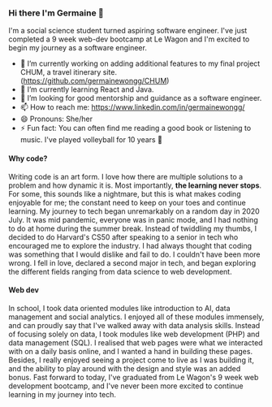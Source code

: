 ### Hi there I'm Germaine 👋

<!--
**germainewongg/germainewongg** is a ✨ _special_ ✨ repository because its `README.md` (this file) appears on your GitHub profile.

Here are some ideas to get you started:

- 🔭 I’m currently working on ...
- 🌱 I’m currently learning ...
- 👯 I’m looking to collaborate on ...
- 🤔 I’m looking for help with ...
- 💬 Ask me about ...
- 📫 How to reach me: ...
- 😄 Pronouns: ...
- ⚡ Fun fact: ...
-->

I'm a social science student turned aspiring software engineer. I've just completed a 9 week web-dev bootcamp at Le Wagon and I'm excited to begin my journey as a software engineer. 

- 🔭 I’m currently working on adding additional features to my final project CHUM, a travel itinerary site. (https://github.com/germainewongg/CHUM)
- 🌱 I’m currently learning React and Java.
- 🤔 I’m looking for good mentorship and guidance as a software engineer. 
- 📫 How to reach me: https://www.linkedin.com/in/germainewongg/
- 😄 Pronouns: She/her
- ⚡ Fun fact: You can often find me reading a good book or listening to music. I've played volleyball for 10 years 🏐


#### Why code?
Writing code is an art form. I love how there are multiple solutions to a problem and how dynamic it is. Most importantly, **the learning never stops**. For some, this sounds like a nightmare, but this is what makes coding enjoyable for me; the constant need to keep on your toes and continue learning. My journey to tech began unremarkably on a random day in 2020 July. It was mid pandemic, everyone was in panic mode, and I had nothing to do at home during the summer break. Instead of twiddling my thumbs, I decided to do Harvard's CS50 after speaking to a senior in tech who encouraged me to explore the industry. I had always thought that coding was something that I would dislike and fail to do. I couldn't have been more wrong. I fell in love, declared a second major in tech, and began exploring the different fields ranging from data science to web development. 
#### Web dev
In school, I took data oriented modules like introduction to AI, data management and social analytics. I enjoyed all of these modules immensely, and can proudly say that I've walked away with data analysis skills. Instead of focusing solely on data, I took modules like web development (PHP) and data management (SQL). I realised that web pages were what we interacted with on a daily basis online, and I wanted a hand in building these pages. Besides, I really enjoyed seeing a project come to live as I was building it, and the ability to play around with the design and style was an added bonus. Fast forward to today, I've graduated from Le Wagon's 9 week web development bootcamp, and I've never been more excited to continue learning in my journey into tech.
